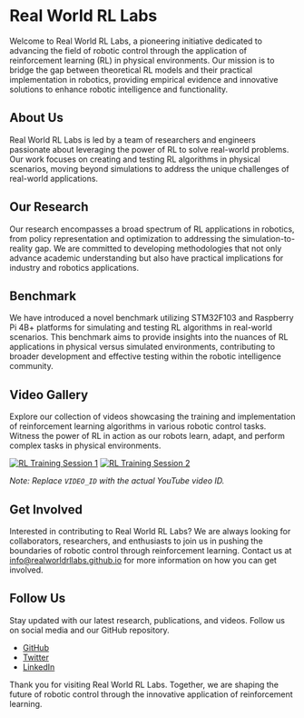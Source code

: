 # Real World RL Labs

Welcome to Real World RL Labs, a pioneering initiative dedicated to advancing the field of robotic control through the application of reinforcement learning (RL) in physical environments. Our mission is to bridge the gap between theoretical RL models and their practical implementation in robotics, providing empirical evidence and innovative solutions to enhance robotic intelligence and functionality.

## About Us

Real World RL Labs is led by a team of researchers and engineers passionate about leveraging the power of RL to solve real-world problems. Our work focuses on creating and testing RL algorithms in physical scenarios, moving beyond simulations to address the unique challenges of real-world applications.

## Our Research

Our research encompasses a broad spectrum of RL applications in robotics, from policy representation and optimization to addressing the simulation-to-reality gap. We are committed to developing methodologies that not only advance academic understanding but also have practical implications for industry and robotics applications.


<!---
## Manuscript Authorship (To be revealed after blind review process)

This research was conducted by a dedicated team from the University of [Anonymous] specializing in robotics and artificial intelligence. The project lead is Dr. [Anonymous], a renowned expert in reinforcement learning applications.

For more information and inquiries, please contact us at [anonymous@example.com].
-->



## Benchmark

We have introduced a novel benchmark utilizing STM32F103 and Raspberry Pi 4B+ platforms for simulating and testing RL algorithms in real-world scenarios. This benchmark aims to provide insights into the nuances of RL applications in physical versus simulated environments, contributing to broader development and effective testing within the robotic intelligence community.

## Video Gallery

Explore our collection of videos showcasing the training and implementation of reinforcement learning algorithms in various robotic control tasks. Witness the power of RL in action as our robots learn, adapt, and perform complex tasks in physical environments.

[![RL Training Session 1](http://img.youtube.com/vi/VIDEO_ID/0.jpg)](http://www.youtube.com/watch?v=VIDEO_ID "RL Training Session 1")
[![RL Training Session 2](http://img.youtube.com/vi/VIDEO_ID/0.jpg)](http://www.youtube.com/watch?v=VIDEO_ID "RL Training Session 2")

*Note: Replace `VIDEO_ID` with the actual YouTube video ID.*

## Get Involved

Interested in contributing to Real World RL Labs? We are always looking for collaborators, researchers, and enthusiasts to join us in pushing the boundaries of robotic control through reinforcement learning. Contact us at [info@realworldrllabs.github.io](mailto:info@realworldrllabs.github.io) for more information on how you can get involved.

## Follow Us

Stay updated with our latest research, publications, and videos. Follow us on social media and our GitHub repository.

- [GitHub](https://github.com/Ethan-Chen-plus/RL-Robotic-Control-Benchmark)
- [Twitter](#)
- [LinkedIn](#)

Thank you for visiting Real World RL Labs. Together, we are shaping the future of robotic control through the innovative application of reinforcement learning.
